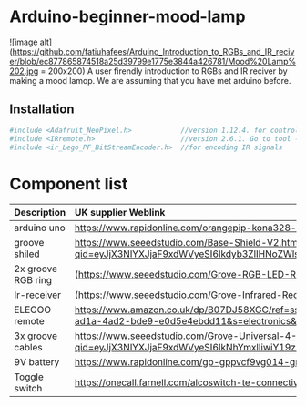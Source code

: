 # Arduino-beginner-mood-lamp
![image alt](https://github.com/fatiuhafees/Arduino_Introduction_to_RGBs_and_IR_reciver/blob/ec877865874518a25d39799e1775e3844a426781/Mood%20Lamp%202.jpg = 200x200)
A user firendly introduction to RGBs and IR reciver by making a mood lamop. We are assuming that you have met arduino before. 

## Installation 
```bash
#include <Adafruit_NeoPixel.h>            //version 1.12.4. for controlling RGB ring
#include <IRremote.h>                     //version 2.6.1. Go to tool -> manage library -> search for: IRremote -> install version: 2.6.1
#include <ir_Lego_PF_BitStreamEncoder.h>  //for encoding IR signals
```

# Component list 
|Description|UK supplier Weblink|
|:-|:-|
|arduino uno |https://www.rapidonline.com/orangepip-kona328-arduino-uno-compatible-development-board-75-0550|
|groove shiled|https://www.seeedstudio.com/Base-Shield-V2.html?qid=eyJjX3NlYXJjaF9xdWVyeSI6Ikdyb3ZlIHNoZWlsZCIsImNfc2VhcmNoX3Jlc3VsdF9wb3MiOjEzLCJjX3RvdGFsX3Jlc3VsdHMiOjI2MCwiY19zZWFyY2hfcmVzdWx0X3R5cGUiOiJQcm9kdWN0IiwiY19zZWFyY2hfZmlsdGVycyI6InN0b3JlQ29kZTpbcmV0YWlsZXJdICYmIHF1YW50aXR5X2FuZF9zdG9ja19zdGF0dXM6WzFdIn0%3D|
|2x groove RGB ring|(https://www.seeedstudio.com/Grove-RGB-LED-Ring-16-WS2813-Mini-p-4201.html)|
|Ir-receiver|(https://www.seeedstudio.com/Grove-Infrared-Receiver.html)|
|ELEGOO remote|https://www.amazon.co.uk/dp/B07DJ58XGC/ref=sspa_dk_detail_3?psc=1&pd_rd_i=B07DJ58XGC&pd_rd_w=tL477&content-id=amzn1.sym.46187d6a-4306-4bc6-830c-7b2085e0e39f&pf_rd_p=46187d6a-4306-4bc6-830c-7b2085e0e39f&pf_rd_r=9A9GYDBFN27061N31GVH&pd_rd_wg=39ksB&pd_rd_r=41010ef7-ad1a-4ad2-bde9-e0d5e4ebdd11&s=electronics&sp_csd=d2lkZ2V0TmFtZT1zcF9kZXRhaWw|
|3x groove cables|https://www.seeedstudio.com/Grove-Universal-4-Pin-Buckled-5cm-Cable-5-PCs-Pack.html?qid=eyJjX3NlYXJjaF9xdWVyeSI6IkNhYmxlIiwiY19zZWFyY2hfcmVzdWx0X3BvcyI6MjMsImNfdG90YWxfcmVzdWx0cyI6NTUsImNfc2VhcmNoX3Jlc3VsdF90eXBlIjoiUHJvZHVjdCIsImNfc2VhcmNoX2ZpbHRlcnMiOiJzdG9yZUNvZGU6W3JldGFpbGVyXSAmJiBxdWFudGl0eV9hbmRfc3RvY2tfc3RhdHVzOlsxXSJ9|
|9V battery|https://www.rapidonline.com/gp-gppvcf9vg014-greencell-zinc-chloride-9v-pp3-battery-single-18-1058|
|Toggle switch|https://onecall.farnell.com/alcoswitch-te-connectivity/2-1825137-6/toggle-switch-spdt-5a-120vac-panel/dp/3397746|
